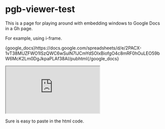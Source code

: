 
<div>
<h1>pgb-viewer-test</h1>

<p>This is a page for playing around with embedding windows to Google Docs in a Gh page. </p>

<p>For example, using i-frame. </p>
  
  <p>
    {google_docs}https://docs.google.com/spreadsheets/d/e/2PACX-1vT38MUZFWO1ISzQWC6wSulN7IJCmYdSOIxBiofgO4c8mRF0hOuLEO59bW6McK2Lm0DgJkpaPLAf38AI/pubhtml{/google_docs}
  </p>
<p>
<iframe src="https://docs.google.com/spreadsheets/d/e/2PACX-1vT38MUZFWO1ISzQWC6wSulN7IJCmYdSOIxBiofgO4c8mRF0hOuLEO59bW6McK2Lm0DgJkpaPLAf38AI/pubhtml?gid=1580406200&amp;single=true&amp;widget=true&amp;headers=false"></iframe>
  </p>
  
<p>Sure is easy to paste in the html code.</p>
  </div>
